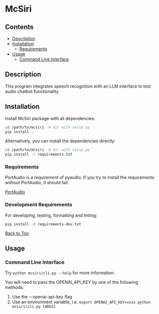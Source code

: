 #   McSiri

##  Contents
- [Description](#description)
- [Installation](#installation)
    - [Requirements](#requirements)
- [Usage](#usage)
    - [Command Line Interface](#command-line-interface)

##  Description

This program integrates speech recognition with an LLM interface to test audio chatbot functionality.

##  Installation

Install McSiri package with all dependencies:
```bash
cd /path/to/mcsiri  # dir with setup.py
pip install .
```

Alternatively, you can install the dependencies directly:
```bash
cd /path/to/mcsiri  # dir with setup.py
pip install -r requirements.txt
```

### Requirements

PortAudio is a requirement of pyaudio.  If you try to install the requirements without PortAudio, it should fail. 

[PortAudio](https://portaudio.com/)

### Development Requirements

For developing, testing, formatting and linting:

`pip install -r requirements-dev.txt`

[Back to Top](#ecole-core)

##  Usage

### Command Line Interface

Try `python mcsiri/cli.py --help` for more information.

You will need to pass the OPENAI_API_KEY by one of the following methods:
1. Use the --openai-api-key flag
2. Use an environment variable, i.e. `export OPENAI_API_KEY=xxxx python mcsiri/cli.py [ARGS]`


